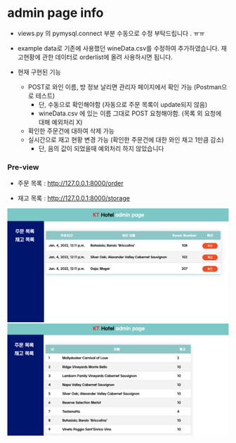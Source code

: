 # admin page info

- views.py 의 pymysql.connect 부분 수동으로 수정 부탁드립니다 . ㅠㅠ

- example data로 기존에 사용했던 wineData.csv를 수정하여 추가하였습니다. 재고현황에 관한 데이터로 orderlist에 올려 사용하시면 됩니다.
- 현재 구현된 기능
  - POST로 와인 이름, 방 정보 날리면 관리자 페이지에서 확인 가능 (Postman으로 테스트)
    - 단, 수동으로 확인해야함 (자동으로 주문 목록이 update되지 않음)
    - wineData.csv 에 있는 이름 그대로 POST 요청해야함. (목록 외 요청에 대해 예외처리 X)
  - 확인한 주문건에 대하여 삭제 가능
  - 실시간으로 재고 현황 변경 가능 (확인한 주문건에 대한 와인 재고 1만큼 감소)
    - 단, 음의 값이 되었을때 예외처리 하지 않았습니다



### Pre-view

- 주문 목록 : http://127.0.0.1:8000/order

- 재고 목록 : http://127.0.0.1:8000/storage

<img src="./img/order.png">

<img src="./img/storage.png">